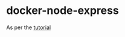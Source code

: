 # docker-node-express

As per the [tutorial](https://geshan.com.np/blog/2020/11/nodejs-with-docker)
